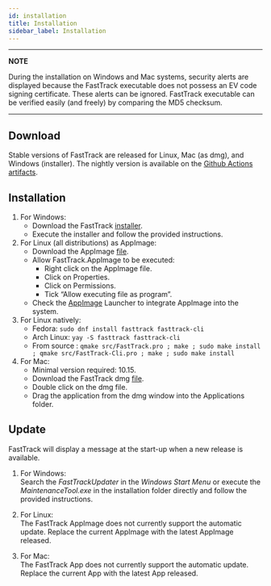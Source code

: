 ```yaml
---
id: installation
title: Installation
sidebar_label: Installation
---
```



---
**NOTE**

During the installation on Windows and Mac systems, security alerts are displayed because the FastTrack executable does not possess an EV code signing certificate.  These alerts can be ignored. FastTrack executable can be verified easily (and freely) by comparing the MD5 checksum.

---

## Download
Stable versions of FastTrack are released for Linux, Mac (as dmg), and Windows (installer). The nightly version is available on the [Github Actions artifacts](https://github.com/FastTrackOrg/FastTrack/actions).

## Installation

1.  For Windows:
    -   Download the FastTrack [installer](https://fasttrack.sh/download/FastTrackInstaller.exe).
    -   Execute the installer and follow the provided instructions.
2. For Linux (all distributions) as AppImage:
    * Download the AppImage [file](https://fasttrack.sh/download/FastTrack.AppImage).
    * Allow FastTrack.AppImage to be executed:
        - Right click on the AppImage file.
        - Click on Properties.
        - Click on Permissions.
        - Tick “Allow executing file as program”.
    * Check the [AppImage](https://appimage.org/) Launcher to integrate AppImage into the system.
3. For Linux natively:
    * Fedora: `sudo dnf install fasttrack fasttrack-cli`
    * Arch Linux: `yay -S fasttrack fasttrack-cli`
    * From source : `qmake src/FastTrack.pro ; make ; sudo make install ; qmake src/FastTrack-Cli.pro ; make ; sudo make install`
4.  For Mac:
    - Minimal version required: 10.15.
    - Download the FastTrack dmg [file](https://fasttrack.sh/download/FastTrack.dmg).
    - Double click on the dmg file.
    - Drag the application from the dmg window into the Applications folder.

## Update
FastTrack will display a message at the start-up when a new release is available.

1. For Windows:  
  Search the *FastTrackUpdater* in the *Windows Start Menu* or execute the *MaintenanceTool.exe* in the installation folder directly and follow the provided instructions.

2. For Linux:  
  The FastTrack AppImage does not currently support the automatic update. Replace the current AppImage with the latest AppImage released.

3. For Mac:  
  The FastTrack App does not currently support the automatic update. Replace the current App with the latest App released.
